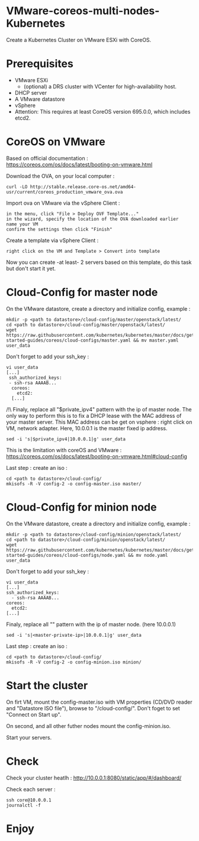 # VMware-coreos-multi-nodes-Kubernetes
Create a Kubernetes Cluster on VMware ESXi with CoreOS.

# Prerequisites
* VMware ESXi
  * (optional) a DRS cluster with VCenter for high-availability host.
* DHCP server
* A VMware datastore
* vSphere
* Attention: This requires at least CoreOS version 695.0.0, which includes etcd2.

# CoreOS on VMware
Based on official documentation : https://coreos.com/os/docs/latest/booting-on-vmware.html

Download the OVA, on your local computer :

    curl -LO http://stable.release.core-os.net/amd64-usr/current/coreos_production_vmware_ova.ova

Import ova on VMware via the vSphere Client :

    in the menu, click "File > Deploy OVF Template..."
    in the wizard, specify the location of the OVA downloaded earlier
    name your VM
    confirm the settings then click "Finish"

Create a template via vSphere Client :

    right click on the VM and Template > Convert into template

Now you can create -at least- 2 servers based on this template, do this task but don't start it yet.

# Cloud-Config for master node
On the VMware datastore, create a directory and initialize config, example :

    mkdir -p <path to datastore>/cloud-config/master/openstack/latest/ 
    cd <path to datastore>/cloud-config/master/openstack/latest/
    wget https://raw.githubusercontent.com/kubernetes/kubernetes/master/docs/getting-started-guides/coreos/cloud-configs/master.yaml && mv master.yaml user_data

Don't forget to add your ssh_key :

	vi user_data
  	[...]
	 ssh_authorized_keys:
	 - ssh-rsa AAAAB...
	  coreos:
	    etcd2:
	  [...]
  
/!\ Finaly, replace all "$private_ipv4" pattern with the ip of master node. The only way to perform this is to fix a DHCP lease with the MAC address of your master server. This MAC address can be get on vsphere : right click on VM, network adapter. Here, 10.0.0.1 is the master fixed ip address.

	sed -i 's|$private_ipv4|10.0.0.1|g' user_data

This is the limitation with coreOS and VMware : https://coreos.com/os/docs/latest/booting-on-vmware.html#cloud-config

Last step : create an iso :

	cd <path to datastore>/cloud-config/
	mkisofs -R -V config-2 -o config-master.iso master/
	
	
# Cloud-Config for minion node
On the VMware datastore, create a directory and initialize config, example :

	mkdir -p <path to datastore>/cloud-config/minion/openstack/latest/
	cd <path to datastore>/cloud-config/minion/openstack/latest/
	wget https://raw.githubusercontent.com/kubernetes/kubernetes/master/docs/getting-started-guides/coreos/cloud-configs/node.yaml && mv node.yaml user_data
  
 Don't forget to add your ssh_key :
 
	vi user_data
	[...]
  	ssh_authorized_keys:
  	  - ssh-rsa AAAAB...
  	coreos:
	  etcd2:
	[...]

Finaly, replace all "<master-private-ip>" pattern with the ip of master node. (here 10.0.0.1)

	sed -i 's|<master-private-ip>|10.0.0.1|g' user_data

Last step : create an iso :

	cd <path to datastore>/cloud-config/
	mkisofs -R -V config-2 -o config-minion.iso minion/
	
# Start the cluster
On firt VM, mount the config-master.iso with VM properties (CD/DVD reader and "Datastore ISO file"), browse to "<path to datastore>/cloud-config/". Don't foget to set "Connect on Start up".

On second, and all other futher nodes  mount the config-minion.iso.

Start your servers.

# Check 
Check your cluster heatlh : http://10.0.0.1:8080/static/app/#/dashboard/

Check each server :

	ssh core@10.0.0.1
	journalctl -f
	
# Enjoy
